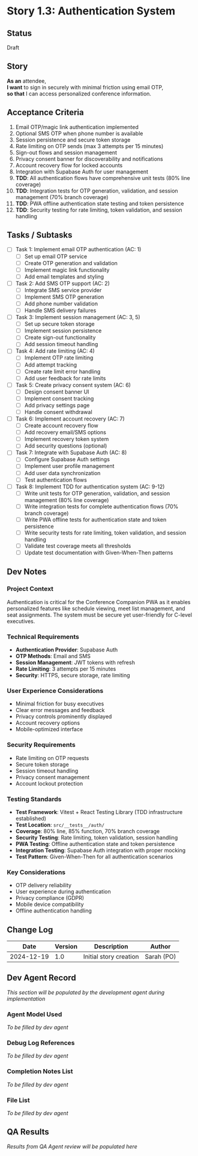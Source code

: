 # Story 1.3: Authentication System

## Status
Draft

## Story
**As an** attendee,  
**I want** to sign in securely with minimal friction using email OTP,  
**so that** I can access personalized conference information.

## Acceptance Criteria
1. Email OTP/magic link authentication implemented
2. Optional SMS OTP when phone number is available
3. Session persistence and secure token storage
4. Rate limiting on OTP sends (max 3 attempts per 15 minutes)
5. Sign-out flows and session management
6. Privacy consent banner for discoverability and notifications
7. Account recovery flow for locked accounts
8. Integration with Supabase Auth for user management
9. **TDD**: All authentication flows have comprehensive unit tests (80% line coverage)
10. **TDD**: Integration tests for OTP generation, validation, and session management (70% branch coverage)
11. **TDD**: PWA offline authentication state testing and token persistence
12. **TDD**: Security testing for rate limiting, token validation, and session handling

## Tasks / Subtasks
- [ ] Task 1: Implement email OTP authentication (AC: 1)
  - [ ] Set up email OTP service
  - [ ] Create OTP generation and validation
  - [ ] Implement magic link functionality
  - [ ] Add email templates and styling
- [ ] Task 2: Add SMS OTP support (AC: 2)
  - [ ] Integrate SMS service provider
  - [ ] Implement SMS OTP generation
  - [ ] Add phone number validation
  - [ ] Handle SMS delivery failures
- [ ] Task 3: Implement session management (AC: 3, 5)
  - [ ] Set up secure token storage
  - [ ] Implement session persistence
  - [ ] Create sign-out functionality
  - [ ] Add session timeout handling
- [ ] Task 4: Add rate limiting (AC: 4)
  - [ ] Implement OTP rate limiting
  - [ ] Add attempt tracking
  - [ ] Create rate limit error handling
  - [ ] Add user feedback for rate limits
- [ ] Task 5: Create privacy consent system (AC: 6)
  - [ ] Design consent banner UI
  - [ ] Implement consent tracking
  - [ ] Add privacy settings page
  - [ ] Handle consent withdrawal
- [ ] Task 6: Implement account recovery (AC: 7)
  - [ ] Create account recovery flow
  - [ ] Add recovery email/SMS options
  - [ ] Implement recovery token system
  - [ ] Add security questions (optional)
- [ ] Task 7: Integrate with Supabase Auth (AC: 8)
  - [ ] Configure Supabase Auth settings
  - [ ] Implement user profile management
  - [ ] Add user data synchronization
  - [ ] Test authentication flows
- [ ] Task 8: Implement TDD for authentication system (AC: 9-12)
  - [ ] Write unit tests for OTP generation, validation, and session management (80% line coverage)
  - [ ] Write integration tests for complete authentication flows (70% branch coverage)
  - [ ] Write PWA offline tests for authentication state and token persistence
  - [ ] Write security tests for rate limiting, token validation, and session handling
  - [ ] Validate test coverage meets all thresholds
  - [ ] Update test documentation with Given-When-Then patterns

## Dev Notes
### Project Context
Authentication is critical for the Conference Companion PWA as it enables personalized features like schedule viewing, meet list management, and seat assignments. The system must be secure yet user-friendly for C-level executives.

### Technical Requirements
- **Authentication Provider**: Supabase Auth
- **OTP Methods**: Email and SMS
- **Session Management**: JWT tokens with refresh
- **Rate Limiting**: 3 attempts per 15 minutes
- **Security**: HTTPS, secure storage, rate limiting

### User Experience Considerations
- Minimal friction for busy executives
- Clear error messages and feedback
- Privacy controls prominently displayed
- Account recovery options
- Mobile-optimized interface

### Security Requirements
- Rate limiting on OTP requests
- Secure token storage
- Session timeout handling
- Privacy consent management
- Account lockout protection

### Testing Standards
- **Test Framework**: Vitest + React Testing Library (TDD infrastructure established)
- **Test Location**: `src/__tests__/auth/`
- **Coverage**: 80% line, 85% function, 70% branch coverage
- **Security Testing**: Rate limiting, token validation, session handling
- **PWA Testing**: Offline authentication state and token persistence
- **Integration Testing**: Supabase Auth integration with proper mocking
- **Test Pattern**: Given-When-Then for all authentication scenarios

### Key Considerations
- OTP delivery reliability
- User experience during authentication
- Privacy compliance (GDPR)
- Mobile device compatibility
- Offline authentication handling

## Change Log
| Date | Version | Description | Author |
|------|---------|-------------|---------|
| 2024-12-19 | 1.0 | Initial story creation | Sarah (PO) |

## Dev Agent Record
*This section will be populated by the development agent during implementation*

### Agent Model Used
*To be filled by dev agent*

### Debug Log References
*To be filled by dev agent*

### Completion Notes List
*To be filled by dev agent*

### File List
*To be filled by dev agent*

## QA Results
*Results from QA Agent review will be populated here*

